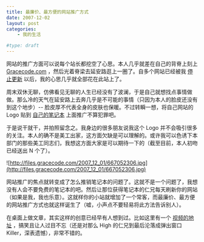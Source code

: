 ```yaml
---
title: 最廉价、最方便的网站推广方式
date: 2007-12-02
layout: post
categories:
    - 我的生活

#type: draft
---
```


网站的推广方面可以说每个站长都挖空了心思。本人几乎就差在自己的背脊上刻上  [Gracecode.com](http://www.gracecode.com) ，然后光着脊梁去延安路逛上一圈了。自多个网站已经被我 [停止更新]({{site.urls}}/posts/284/) 以后，我的心思几乎就全部花在此站上了。

周末双休无聊，仿佛看见无聊的人生已经没有了波澜，于是自己就想找点事情做做。那么冷的天气在延安路上去奔几乎是不可能的事情（只因为本人的脸皮还没有到这个地步）-- 脸皮厚不代表全身的皮肤也保暖。不过转瞬一想，将自己网站的 Logo 贴到 [自己的笔记本]({{site.urls}}/posts/16/) 上面推广不算犯罪吧。

于是说干就干，并拍照留念之。我身边的很多朋友说我这个 Logo 并不会吸引很多的关注。本人的确不是美工出家，这方面欠缺是可以理解的。或许我可以色诱下本部门的那些美工同志们，我想这方面大家是可以期待一下的（截至目前，本人初吻已经送出 N 个了）。

![http://files.gracecode.com/2007_12_01/667052306.jpg](http://files.gracecode.com/2007_12_01/667052306.jpg)

网站推广的焦点就转变成了怎么推销笔记本的问题了。这就不是一个问题了，我想没有人会不要免费的笔记本的吧。然后让那位获得笔记本的仁兄每天刷新你的网站（如果是我，我也乐意）。这就样你的小站就增加了一个常客，而最廉价、最方便的网站推广方式也就这样诞生了（嘘，小声点不要轻易将此方法告诉别人）。

在桌面上做文章，其实这样的创意已经早有人想到过。比如这里有一个 [视频的地址](http://player.youku.com/player.php/sid/XMTYyNjEyMA==/v.swf) ，搞笑且让人过目不忘（还是对那么 High 的仁兄到最后沦落成弹出窗口 Killer，深表遗憾），非常不错的。
